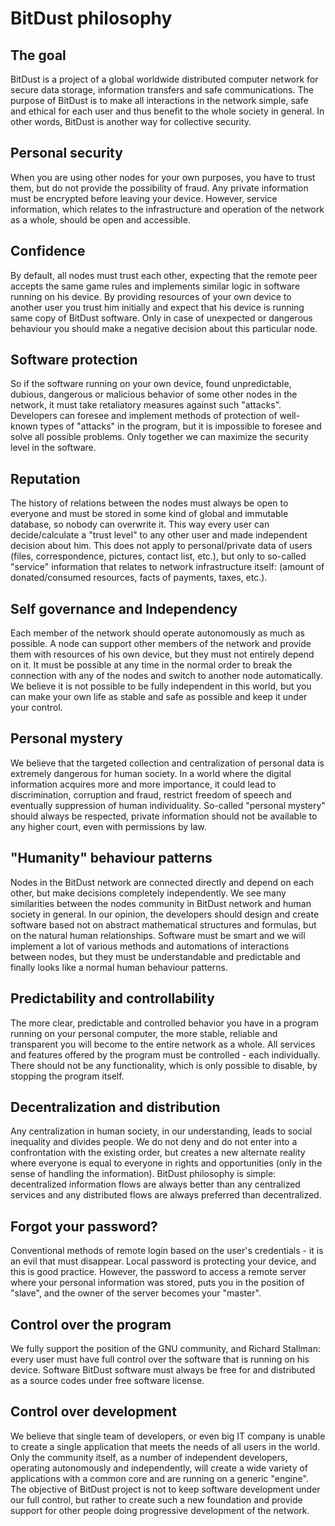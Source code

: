 # BitDust philosophy


## The goal

BitDust is a project of a global worldwide distributed computer network for secure data storage, information transfers and safe communications.
The purpose of BitDust is to make all interactions in the network simple, safe and ethical for each user and thus benefit to the whole society in general. In other words, BitDust is another way for collective security.


## Personal security

When you are using other nodes for your own purposes, you have to trust them, but do not provide the possibility of fraud. Any private information must be encrypted before leaving your device. However, service information, which relates to the infrastructure and operation of the network as a whole, should be open and accessible.


## Confidence

By default, all nodes must trust each other, expecting that the remote peer accepts the same game rules and implements similar logic in software running on his device. By providing resources of your own device to another user you trust him initially and expect that his device is running same copy of BitDust software. Only in case of unexpected or dangerous behaviour you should make a negative decision about this particular node.


## Software protection

So if the software running on your own device, found unpredictable, dubious, dangerous or malicious behavior of some other nodes in the network, it must take retaliatory measures against such "attacks". Developers can foresee and implement methods of protection of well-known types of "attacks" in the program, but it is impossible to foresee and solve all possible problems. Only together we can maximize the security level in the software.


## Reputation

The history of relations between the nodes must always be open to everyone and must be stored in some kind of global and immutable database, so nobody can overwrite it. This way every user can decide/calculate a "trust level" to any other user and made independent decision about him. This does not apply to personal/private data of users (files, correspondence, pictures, contact list, etc.), but only to so-called "service" information that relates to network infrastructure itself: (amount of donated/consumed resources, facts of payments, taxes, etc.).


## Self governance and Independency

Each member of the network should operate autonomously as much as possible. A node can support other members of the network and provide them with resources of his own device, but they must not entirely depend on it. It must be possible at any time in the normal order to break the connection with any of the nodes and switch to another node automatically. We believe it is not possible to be fully independent in this world, but you can make your own life as stable and safe as possible and keep it under your control.


## Personal mystery

We believe that the targeted collection and centralization of personal data is extremely dangerous for human society. In a world where the digital information acquires more and more importance, it could lead to discrimination, corruption and fraud, restrict freedom of speech and eventually suppression of human individuality. So-called "personal mystery" should always be respected, private information should not be available to any higher court, even with permissions by law.


## "Humanity" behaviour patterns

Nodes in the BitDust network are connected directly and depend on each other, but make decisions completely independently. We see many similarities between the nodes community in BitDust network and human society in general. In our opinion, the developers should design and create software based not on abstract mathematical structures and formulas, but on the natural human relationships. Software must be smart and we will implement a lot of various methods and automations of interactions between nodes, but they must be understandable and predictable and finally looks like a normal human behaviour patterns.


## Predictability and controllability

The more clear, predictable and controlled behavior you have in a program running on your personal computer, the more stable, reliable and transparent you will become to the entire network as a whole. All services and features offered by the program must be controlled - each individually. There should not be any functionality, which is only possible to disable, by stopping the program itself.


## Decentralization and distribution

Any centralization in human society, in our understanding, leads to social inequality and divides people. We do not deny and do not enter into a confrontation with the existing order, but creates a new alternate reality where everyone is equal to everyone in rights and opportunities (only in the sense of handling the information). BitDust philosophy is simple: decentralized information flows are always better than any centralized services and any distributed flows are always preferred than decentralized.


## Forgot your password?

Conventional methods of remote login based on the user's credentials - it is an evil that must disappear. Local password is protecting your device, and this is good practice. However, the password to access a remote server where your personal information was stored, puts you in the position of "slave", and the owner of the server becomes your "master".


## Control over the program

We fully support the position of the GNU community, and Richard Stallman: every user must have full control over the software that is running on his device. Software BitDust software must always be free for and distributed as a source codes under free software license.


## Control over development

We believe that single team of developers, or even big IT company is unable to create a single application that meets the needs of all users in the world. Only the community itself, as a number of independent developers, operating autonomously and independently, will create a wide variety of applications with a common core and are running on a generic "engine". The objective of BitDust project is not to keep software development under our full control, but rather to create such a new foundation and provide support for other people doing progressive development of the network.

